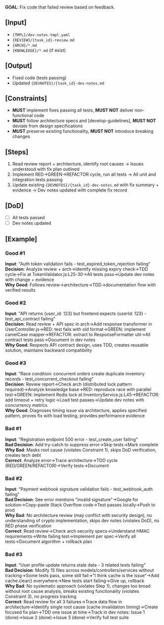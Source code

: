 **GOAL**: Fix code that failed review based on feedback.

## [Input]
- `{TMPL}/dev-notes-tmpl.yaml`
- `{REVIEW}/{task_id}-review.md`
- `{ARCH}/*.md`
- `{KNOWLEDGE}/*.md` (if exist)

## [Output]
- Fixed code (tests passing)
- Updated `{DEVNOTES}/{task_id}-dev-notes.md`

## [Constraints]
- **MUST** implement fixes passing all tests, **MUST NOT** deliver non-functional code
- **MUST** follow architecture specs and [develop-guidelines], **MUST NOT** deviate from design specifications
- **MUST** preserve existing functionality, **MUST NOT** introduce breaking changes

## [Steps]
1. Read review report + architecture, identify root causes → Issues understood with fix plan outlined
2. Implement RED→GREEN→REFACTOR cycle, run all tests → All unit and integration tests passing
3. Update existing `{DEVNOTES}/{task_id}-dev-notes.md` with fix summary + evidence → Dev notes updated with complete fix record

## [DoD]
- [ ] All tests passed
- [ ] Dev notes updated

## [Example]

### Good #1
**Input**: "Auth token validation fails - test_expired_token_rejection failing"  
**Decision**: Analyze review + arch→Identify missing expiry check→TDD cycle→Fix at TokenValidator.js:L25-30→All tests pass→Update dev notes with change + evidence  
**Why Good**: Follows review→architecture→TDD→documentation flow with verified results

### Good #2
**Input**: "API returns {user_id: 123} but frontend expects {userId: 123} - test_api_contract failing"  
**Decision**: Read review + API spec in arch→Add response transformer in UserController.js→RED: test fails with old format→GREEN: implement camelCase mapper→REFACTOR: extract to ResponseFormatter util→All contract tests pass→Document in dev notes  
**Why Good**: Respects API contract design, uses TDD, creates reusable solution, maintains backward compatibility

### Good #3
**Input**: "Race condition: concurrent orders create duplicate inventory records - test_concurrent_checkout failing"  
**Decision**: Review report→Check arch (distributed lock pattern required)→Analyze knowledge base→RED: reproduce race with parallel test→GREEN: implement Redis lock at InventoryService.js:L45→REFACTOR: add timeout + retry logic→Load test passes→Update dev notes with concurrency metrics  
**Why Good**: Diagnoses timing issue via architecture, applies specified pattern, proves fix with load testing, provides performance evidence

### Bad #1
**Input**: "Registration endpoint 500 error - test_create_user failing"  
**Bad Decision**: Add try-catch to suppress error→Skip tests→Mark complete  
**Why Bad**: Masks root cause (violates Constraint 1), skips DoD verification, creates tech debt  
**Correct**: Analyze error→Trace architecture→TDD cycle (RED/GREEN/REFACTOR)→Verify tests→Document

### Bad #2
**Input**: "Payment webhook signature validation fails - test_webhook_auth failing"  
**Bad Decision**: See error mentions "invalid signature"→Google for solution→Copy-paste Stack Overflow code→Test passes locally→Push to prod  
**Why Bad**: No architecture review (may conflict with security design), no understanding of crypto implementation, skips dev notes (violates DoD), no RED phase verification  
**Correct**: Read review→Check arch security specs→Understand HMAC requirements→Write failing test→Implement per spec→Verify all tests→Document algorithm + rollback plan

### Bad #3
**Input**: "User profile update returns stale data - 3 related tests failing"  
**Bad Decision**: Modify 15 files across models/controllers/services without tracking→Some tests pass, some still fail→"I think cache is the issue"→Add cache.clear() everywhere→New tests start failing→Give up, rollback  
**Why Bad**: No systematic approach (violates Step 1), changes too broad without root cause analysis, breaks existing functionality (violates Constraint 3), no progress tracking  
**Correct**: Read review for all 3 failures→Trace data flow in architecture→Identify single root cause (cache invalidation timing)→Create focused fix plan→TDD one issue at time→Track in dev notes: Issue 1 (done)→Issue 2 (done)→Issue 3 (done)→Verify full test suite
